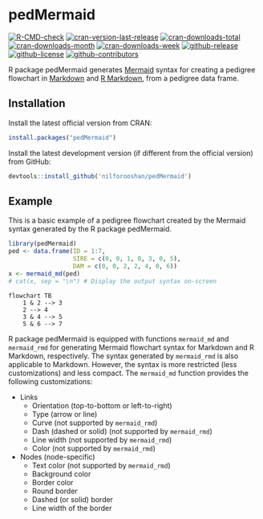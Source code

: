 # pedMermaid

<!-- badges: start -->

[![R-CMD-check](https://github.com/nilforooshan/pedMermaid/actions/workflows/R-CMD-check.yaml/badge.svg)](https://github.com/nilforooshan/pedMermaid/actions/workflows/R-CMD-check.yaml)
[![cran-version-last-release](https://www.r-pkg.org/badges/version-last-release/pedMermaid)](https://cran.r-project.org/package=pedMermaid)
[![cran-downloads-total](https://cranlogs.r-pkg.org/badges/grand-total/pedMermaid?color=green)](https://cran.r-project.org/package=pedMermaid)
[![cran-downloads-month](https://cranlogs.r-pkg.org/badges/last-month/pedMermaid?color=green)](https://cran.r-project.org/package=pedMermaid)
[![cran-downloads-week](https://cranlogs.r-pkg.org/badges/last-week/pedMermaid?color=green)](https://cran.r-project.org/package=pedMermaid)
[![github-release](https://img.shields.io/github/release/nilforooshan/pedMermaid.svg)](https://github.com/nilforooshan/pedMermaid)
[![github-license](https://img.shields.io/github/license/nilforooshan/pedMermaid.svg)](https://github.com/nilforooshan/pedMermaid/blob/master/LICENSE.md)
[![github-contributors](https://img.shields.io/github/contributors/nilforooshan/pedMermaid.svg)](https://github.com/nilforooshan/pedMermaid/graphs/contributors/)

<!-- badges: end -->

R package pedMermaid generates [Mermaid](https://mermaid.js.org/) syntax for creating a pedigree flowchart in [Markdown](https://www.markdownguide.org/) and [R Markdown](https://rmarkdown.rstudio.com/), from a pedigree data frame.

## Installation

Install the latest official version from CRAN:

```r
install.packages("pedMermaid")
```

Install the latest development version (if different from the official version) from GitHub:

```r
devtools::install_github('nilforooshan/pedMermaid')
```

## Example

This is a basic example of a pedigree flowchart created by the Mermaid syntax generated by the R package pedMermaid.

```r
library(pedMermaid)
ped <- data.frame(ID = 1:7,
                  SIRE = c(0, 0, 1, 0, 3, 0, 5),
                  DAM = c(0, 0, 2, 2, 4, 0, 6))
x <- mermaid_md(ped)
# cat(x, sep = "\n") # Display the output syntax on-screen
```

```mermaid
flowchart TB
    1 & 2 --> 3
    2 --> 4
    3 & 4 --> 5
    5 & 6 --> 7
```

R package pedMermaid is equipped with functions `mermaid_md` and `mermaid_rmd` for generating Mermaid flowchart syntax for Markdown and R Markdown, respectively.
The syntax generated by `mermaid_rmd` is also applicable to Markdown.
However, the syntax is more restricted (less customizations) and less compact.
The `mermaid_md` function provides the following customizations:

- Links
  - Orientation (top-to-bottom or left-to-right)
  - Type (arrow or line)
  - Curve (not supported by `mermaid_rmd`)
  - Dash (dashed or solid) (not supported by `mermaid_rmd`)
  - Line width (not supported by `mermaid_rmd`)
  - Color (not supported by `mermaid_rmd`)
- Nodes (node-specific)
  - Text color (not supported by `mermaid_rmd`)
  - Background color
  - Border color
  - Round border
  - Dashed (or solid) border
  - Line width of the border
